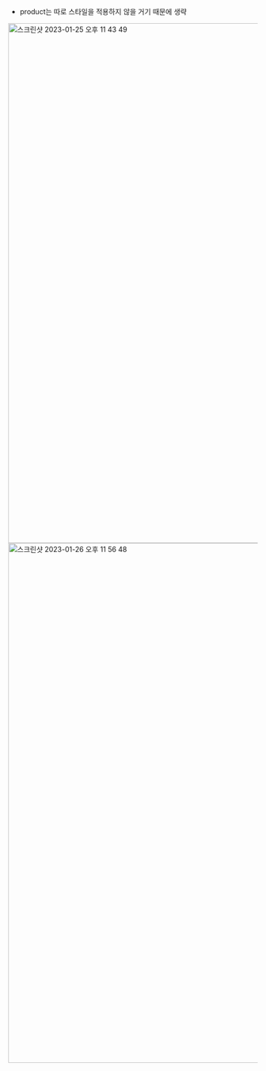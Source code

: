* product는 따로 스타일을 적용하지 않을 거기 때문에 생략

<img width="1050" alt="스크린샷 2023-01-25 오후 11 43 49" src="https://user-images.githubusercontent.com/104885245/214593390-2319a037-09dc-490c-b741-45680f6167fb.png">

<img width="1050" alt="스크린샷 2023-01-26 오후 11 56 48" src="https://user-images.githubusercontent.com/104885245/214868719-7449ab97-97a2-4b44-99f4-9452849c40ce.png">
